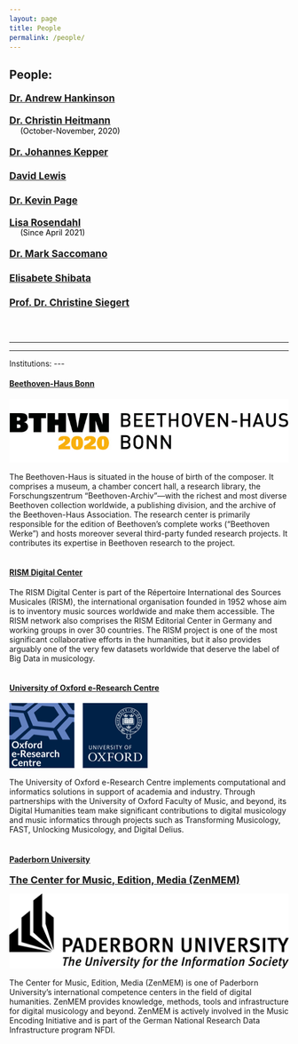 ```yaml
---
layout: page
title: People
permalink: /people/
---
```

People:
---

<div style=
    "color:#063d0c;
    font-weight:bold;
    font-size:125%;
    line-height:1.5" >
<p>
<a href="https://rism.digital">Dr. Andrew Hankinson</a>
</p>

<p style="line-height:1.0;" >
<a href="https://www.beethoven.de/de/person/view/5702167830724608/Christin-Heitmann">Dr. Christin Heitmann</a><br/>
<span style="color:black; font-weight:normal; font-size:80%">&nbsp;&nbsp;&nbsp;&nbsp;&nbsp;(October-November, 2020)</span>
</p>

<p>
<a href="https://www.muwi-detmold-paderborn.de/personen/mitarbeiterinnen-und-mitarbeiter/dr-johannes-kepper">Dr. Johannes Kepper</a>
</p>

<p>
<a href="https://eng.ox.ac.uk/people/david-lewis/">David Lewis</a>
</p>

<p>
<a href="https://eng.ox.ac.uk/people/kevin-page/">Dr. Kevin Page</a>
</p>

<p style="line-height:1.0;">
<a href="https://www.muwi-detmold-paderborn.de/en/personen/hilfskraefte/lisa-rosendahl">Lisa Rosendahl</a><br/>
<span style="color:black; font-weight:normal; font-size:80%">&nbsp;&nbsp;&nbsp;&nbsp;&nbsp;(Since April 2021)</span>
</p>

<p>
<a href="https://www.muwi-detmold-paderborn.de/personen/mitarbeiterinnen-und-mitarbeiter/mark-saccomano-ma">Dr. Mark Saccomano</a>
</p>

<p>
<a href="https://www.beethoven.de/de/person/view/5745716106362880/Elisabete-Shibata">Elisabete Shibata</a>
</p>

<p>
<a href="(https://www.beethoven.de/de/person/view/5706275094528000/Christine-Siegert">Prof. Dr. Christine Siegert</a>
</p>

<br/>

</div>

---
---
<p/>
Institutions:
---

#### **[Beethoven-Haus Bonn](https://beethoven.de)**
<!-- Beethoven-Haus Bonn, Forschungszentrum “Beethoven-Archiv” -->
<!-- Beethoven-Haus Bonn, Research Centre “Beethoven-Archiv” -->

![BH logo](/assets/img/logoBHt.png#bh)

The Beethoven-Haus is situated in the house of birth of the composer. It comprises a museum, a chamber concert hall, a research library, the Forschungszentrum “Beethoven-Archiv”—with the richest and most diverse Beethoven collection worldwide, a publishing division, and the archive of the Beethoven-Haus Association. The research center is primarily responsible for the edition of Beethoven’s complete works (“Beethoven Werke”) and hosts moreover several third-party funded research projects. It contributes its expertise in Beethoven research to the project.
<br/><br/>

#### **[RISM Digital Center](https://rism.digital/)**

The RISM Digital Center is part of the Répertoire International des Sources Musicales (RISM), the international organisation founded in 1952 whose aim is to inventory music sources worldwide and make them accessible. The RISM network also comprises the RISM Editorial Center in Germany and working groups in over 30 countries. The RISM project is one of the most significant collaborative efforts in the humanities, but it also provides arguably one of the very few datasets worldwide that deserve the label of Big Data in musicology.
<br/><br/>

#### **[University of Oxford e-Research Centre](https://www.oerc.ox.ac.uk/)**

![OERC logo](/assets/img/oerc2-250.png#logo)

<!-- <img id="floated" src="/dbsite/assets/img/oerc100.jpg#logo"/> -->

The University of Oxford e-Research Centre implements computational and informatics solutions in support of academia and industry. Through partnerships with the University of Oxford Faculty of Music, and beyond, its Digital Humanities team make significant contributions to digital musicology and music informatics through projects such as Transforming Musicology, FAST, Unlocking Musicology, and Digital Delius.
<br/><br/>

<!-- <span style="font-size:x-large; font-weight:bold;">[Paderborn University](https://www.uni-paderborn.de/)</span> -->

#### **[Paderborn University](https://www.uni-paderborn.de/)**

<span style="font-size:large; font-weight:bold;">[The Center for Music, Edition, Media (ZenMEM)](https://zenmem.de/)</span>

<!-- ![UPB logo](/assets/img/upb-eng.jpg#upb) -->
![UPB logo](/assets/img/UPB_LOGO_GB_SW_15.png#upb)


The Center for Music, Edition, Media (ZenMEM) is one of Paderborn University’s international competence centers in the field of digital humanities. ZenMEM provides knowledge, methods, tools and infrastructure for digital musicology and beyond. ZenMEM is actively involved in the Music Encoding Initiative and is part of the German National Research Data Infrastructure program NFDI.
